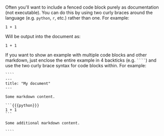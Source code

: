 

Often you'll want to include a fenced code block purely as documentation (not executable). You can do this by using two curly braces around the language (e.g. `python`, `r`, etc.) rather than one. For example:

```{{{python}}}
1 + 1
```

Will be output into the document as:

```{{python}}
1 + 1
```

If you want to show an example with multiple code blocks and other markdown, just enclose the entire example in 4 backticks (e.g. ````` ```` `````) and use the two curly brace syntax for code blocks within. For example:

    ````
    ---
    title: "My document"
    ---

    Some markdown content.

    ```{{{python}}}
    1 + 1
    ```

    Some additional markdown content.

    ````
